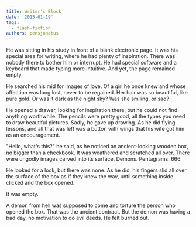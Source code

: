 ```yaml
---
title: Writer's Block
date: '2015-01-19'
tags:
  - flash-fiction
authors: pensjonatus
---
```


He was sitting in his study in front of a blank electronic page. It was his
special area for writing, where he had plenty of inspiration. There was nobody
there to bother him or interrupt. He had special software and a keyboard that
made typing more intuitive. And yet, the page remained empty.

<!-- truncate -->

He searched his mid for images of love. Of a girl he once knew and whose
affection was long lost, never to be regained. Her hair was so beautiful, like
pure gold. Or was it dark as the night sky? Was she smiling, or sad?

He opened a drawer, looking for inspiration there, but he could not find
anything worthwhile. The pencils were pretty good, all the types you need to
draw beautiful pictures. Sadly, he gave up drawing. As he did flying lessons,
and all that was left was a button with wings that his wife got him as an
encouragement.

"Hello, what's this?" he said, as he noticed an ancient-looking wooden box, no
bigger than a checkbook. It was weathered and scratched all over. There were
ungodly images carved into its surface. Demons. Pentagrams. 666.

He looked for a lock, but there was none. As he did, his fingers slid all over
the surface of the box as if they knew the way, until something inside clicked
and the box opened.

It was empty.

A demon from hell was supposed to come and torture the person who opened the
box. That was the ancient contract. But the demon was having a bad day, no
motivation to do evil deeds. He felt burned out.
